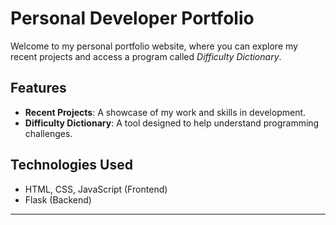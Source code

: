 # Personal Developer Portfolio

Welcome to my personal portfolio website, where you can explore my recent projects and access a program called *Difficulty Dictionary*.

## Features

* **Recent Projects**: A showcase of my work and skills in development.
* **Difficulty Dictionary**: A tool designed to help understand programming challenges.

## Technologies Used

* HTML, CSS, JavaScript (Frontend)
* Flask (Backend)

---
